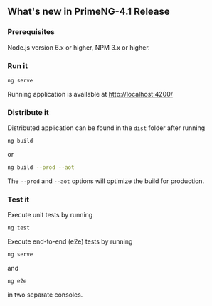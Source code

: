 ## What's new in PrimeNG-4.1 Release

### Prerequisites

Node.js version 6.x or higher, NPM 3.x or higher.

### Run it

```sh
ng serve
```

Running application is available at [http://localhost:4200/](http://localhost:4200/)

### Distribute it

Distributed application can be found in the `dist` folder after running

```sh
ng build
```

or

```sh
ng build --prod --aot
```

The `--prod` and `--aot` options will optimize the build for production.

### Test it

Execute unit tests by running

```sh
ng test
```

Execute end-to-end (e2e) tests by running

```sh
ng serve
```

and

```sh
ng e2e
```

in two separate consoles.

